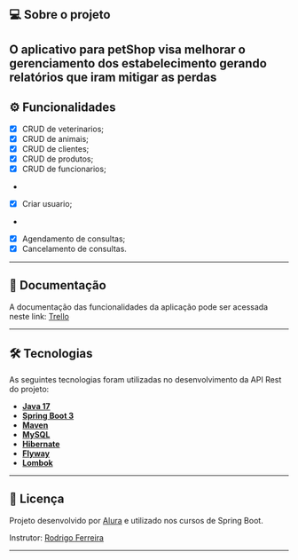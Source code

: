 ## 💻 Sobre o projeto

O aplicativo para petShop visa melhorar o gerenciamento dos estabelecimento gerando relatórios que iram mitigar as perdas
---

## ⚙️ Funcionalidades

- [x] CRUD de veterinarios;
- [x] CRUD de animais;
- [x] CRUD de clientes;
- [x] CRUD de produtos;
- [x] CRUD de funcionarios;
- 
- [x] Criar usuario;
-
- [x] Agendamento de consultas;
- [x] Cancelamento de consultas.

---



## 📄 Documentação

A documentação das funcionalidades da aplicação pode ser acessada neste link: <a href="https://trello.com/b/O0lGCsKb/api-voll-med">Trello</a>

---

## 🛠 Tecnologias

As seguintes tecnologias foram utilizadas no desenvolvimento da API Rest do projeto:

- **[Java 17](https://www.oracle.com/java)**
- **[Spring Boot 3](https://spring.io/projects/spring-boot)**
- **[Maven](https://maven.apache.org)**
- **[MySQL](https://www.mysql.com)**
- **[Hibernate](https://hibernate.org)**
- **[Flyway](https://flywaydb.org)**
- **[Lombok](https://projectlombok.org)**

---

## 📝 Licença

Projeto desenvolvido por [Alura](https://www.alura.com.br) e utilizado nos cursos de Spring Boot.

Instrutor: [Rodrigo Ferreira](https://cursos.alura.com.br/user/rodrigo-ferreira) 

---
